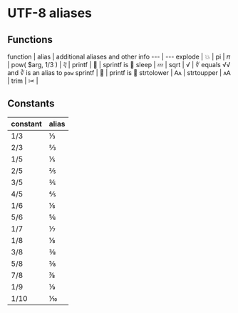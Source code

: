 # UTF-8 aliases

## Functions

function | alias | additional aliases and other info
--- | ---
explode | 💥 |
pi | 𝜋 |
pow( $arg, 1/3 ) | ∛ |
printf | 💬 | sprintf is 💭
sleep | 💤 |
sqrt | √ | ∜ equals √√ and ∛ is an alias to `pow`
sprintf | 💭 | printf is 💬
strtolower | 🗛 |
strtoupper | 🗚 |
trim | ✂ |

## Constants

constant | alias
--- | ---
1/3 | ⅓
2/3 | ⅔
1/5 | ⅕
2/5 | ⅖
3/5 | ⅗
4/5 | ⅘
1/6 | ⅙
5/6 | ⅚
1/7 | ⅐
1/8 | ⅛
3/8 | ⅜
5/8 | ⅝
7/8 | ⅞
1/9 | ⅑
1/10 | ⅒

